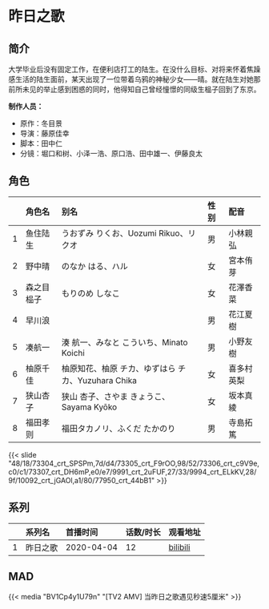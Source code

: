 # 昨日之歌


## 简介

大学毕业后没有固定工作，在便利店打工的陆生。在没什么目标、对将来怀着焦躁感生活的陆生面前，某天出现了一位带着乌鸦的神秘少女——晴。就在陆生对她那前所未见的举止感到困惑的同时，他得知自己曾经憧憬的同级生榀子回到了东京。

**制作人员：**
- 原作：冬目景
- 导演：藤原佳幸
- 脚本：田中仁
- 分镜：堀口和树、小泽一浩、原口浩、田中雄一、伊藤良太

## 角色

|     |   角色名   |   别名  | 性别 |  配音  |
|:--- |:------  |:----      |:---  |:--   |
| 1 | 鱼住陆生 | うおずみ りくお、Uozumi Rikuo、リクオ | 男 | 小林親弘 |
| 2 | 野中晴 | のなか はる、ハル | 女 | 宮本侑芽 |
| 3 | 森之目榀子 | もりのめ しなこ | 女 | 花澤香菜 |
| 4 | 早川浪 |  | 男 | 花江夏樹 |
| 5 | 凑航一 | 湊 航一、みなと こういち、Minato Koichi | 男 | 小野友樹 |
| 6 | 柚原千佳 | 柚原知花、柚原 チカ、ゆずはら チカ、Yuzuhara Chika | 女 | 喜多村英梨 |
| 7 | 狭山杏子 | 狭山 杏子、さやま きょうこ、Sayama Kyōko | 女 | 坂本真綾 |
| 8 | 福田孝则 | 福田タカノリ、ふくだ たかのり | 男 | 寺島拓篤 |

{{< slide "48/18/73304_crt_SPSPm,7d/d4/73305_crt_F9rOO,98/52/73306_crt_c9V9e,c0/c1/73307_crt_DH6mP,e0/e7/9991_crt_2uFUF,27/33/9994_crt_ELkKV,28/9f/10092_crt_jGAOl,a1/80/77950_crt_44bB1" >}}

## 系列

|      | 系列名     | 首播时间       | 话数/时长 | 观看地址                                                       |
|:-----|:--------|:-----------|:------|:-----------------------------------------------------------|
| 1    | 昨日之歌    | 2020-04-04 | 12    | [bilibili](https://www.bilibili.com/bangumi/play/ep317937) |

## MAD

{{< media  "BV1Cp4y1U79n"
"[TV2 AMV] 当昨日之歌遇见秒速5厘米"  >}}

        
